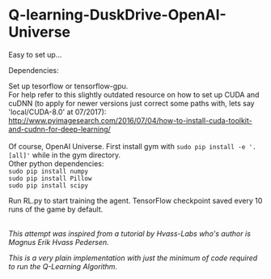 # Q-learning-DuskDrive-OpenAI-Universe


Easy to set up...

Dependencies: 

Set up tesorflow or tensorflow-gpu.<br>
For help refer to this slightly outdated resource on how to set up CUDA and cuDNN (to apply for newer versions just correct some paths with, lets say 'local/CUDA-8.0' at 07/2017):
http://www.pyimagesearch.com/2016/07/04/how-to-install-cuda-toolkit-and-cudnn-for-deep-learning/<br><br>
Of course, OpenAI Universe. First install gym with ```sudo pip install -e '.[all]'``` while in the gym directory.<br>
Other python dependencies:<br>
```sudo pip install numpy```<br>
```sudo pip install Pillow```<br>
```sudo pip install scipy```<br>

Run RL.py to start training the agent. TensorFlow checkpoint saved every 10 runs of the game by default.<br><br>


<i>This attempt was inspired from a tutorial by Hvass-Labs who's author is Magnus Erik Hvass Pedersen.

This is a very plain implementation with just the minimum of code required to run the Q-Learning Algorithm.
